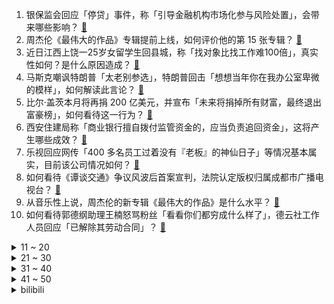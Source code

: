 1. 银保监会回应「停贷」事件，称「引导金融机构市场化参与风险处置」，会带来哪些影响？ [:link:](https://www.zhihu.com/question/543313326)
2. 周杰伦《最伟大的作品》专辑提前上线，如何评价他的第 15 张专辑？ [:link:](https://www.zhihu.com/question/543295312)
3. 近日江西上饶一25岁女留学生回县城，称「找对象比找工作难100倍」，真实性如何？是什么原因造成？ [:link:](https://www.zhihu.com/question/543094752)
4. 马斯克嘲讽特朗普「太老别参选」，特朗普回击「想想当年你在我办公室卑微的模样」，如何解读此言论？ [:link:](https://www.zhihu.com/question/543233921)
5. 比尔·盖茨本月将再捐 200 亿美元，并宣布「未来将捐掉所有财富，最终退出富豪榜」，如何看待这一行为？ [:link:](https://www.zhihu.com/question/543254552)
6. 西安住建局称「商业银行擅自拨付监管资金的，应当负责追回资金」，这将产生哪些成效？ [:link:](https://www.zhihu.com/question/543297668)
7. 乐视回应网传「400 多名员工过着没有『老板』的神仙日子」等情况基本属实，目前该公司情况如何？ [:link:](https://www.zhihu.com/question/542926494)
8. 如何看待《谭谈交通》争议风波后首案宣判，法院认定版权归属成都市广播电视台？ [:link:](https://www.zhihu.com/question/543281674)
9. 从音乐性上说，周杰伦的新专辑《最伟大的作品》是什么水平？ [:link:](https://www.zhihu.com/question/543314561)
10. 如何看待郭德纲助理王楠怒骂粉丝「看看你们都穷成什么样了」，德云社工作人员回应「已解除其劳动合同」？ [:link:](https://www.zhihu.com/question/543263691)
<details>
<summary>11 ~ 20</summary>

11. 福建一男孩运动后猛喝冰饮去世，如何从医学角度解读此现象？ [:link:](https://www.zhihu.com/question/542679542)
12. 网友对全国道德模范表白「麻烦转告她，我愿意娶她」陷入围攻，被反问「你配吗」，如何看待当下的议论？ [:link:](https://www.zhihu.com/question/543127075)
13. 如何看待河南村镇银行事件明起启动先行垫付，资金来源于查封、扣押、冻结新财富集团部分资产处置变现所得？ [:link:](https://www.zhihu.com/question/543321845)
14. 拜登首访中东，普京将访伊朗，释放了什么信号？这背后反映了两国的哪些意图？ [:link:](https://www.zhihu.com/question/543247122)
15. 网曝微信正在测试一次发送 99 张图片功能，如何评价这一功能？你还期望微信增加或优化哪些功能？ [:link:](https://www.zhihu.com/question/543245455)
16. 腾讯的网络游戏《欢乐斗地主》是精心设计的「骗局」么？ [:link:](https://www.zhihu.com/question/29340782)
17. 如果有一种类似蚊子的生物，只吸取脂肪不吸血，会存在吗，会成为家庭热宠吗？ [:link:](https://www.zhihu.com/question/543135929)
18. 北京商场上架千元一斤荔枝，销售员称单颗六十，卖空待补货，为什么荔枝会这么贵？你会购买千元一斤的荔枝吗？ [:link:](https://www.zhihu.com/question/543256014)
19. 如何看待国家卫健委公布 2021 年全国卫生总费用支出逾 75500 亿元？ [:link:](https://www.zhihu.com/question/543330972)
20. 如何看待苹果 2022 年教育优惠补差价可升级 AirPods Pro？ [:link:](https://www.zhihu.com/question/543212406)
</details>
<details>
<summary>21 ~ 30</summary>

21. 如何评价周杰伦新歌《红颜如霜》？ [:link:](https://www.zhihu.com/question/543316742)
22. 如何看待荣耀 CEO 赵明称「旗舰机设计要避免噱头」？你赞同他的观点吗？ [:link:](https://www.zhihu.com/question/543269487)
23. CPI「破 9 后」，美联储月底加息 100 个基点概率飙升至近 80% ，将带来哪些影响？ [:link:](https://www.zhihu.com/question/543204206)
24. 如何评价宫本武藏？ [:link:](https://www.zhihu.com/question/42865973)
25. 耶伦称已和中方讨论「俄油限价」可能性，美方此时放出这一信号意欲何为？还有哪些信息值得关注？ [:link:](https://www.zhihu.com/question/543242780)
26. 如何分析销售数据？ [:link:](https://www.zhihu.com/question/20134995)
27. 第 31 届中国电视金鹰奖发布会公布候选名单公布，《人世间》《山海情》等剧入围，你会给哪部作品投票？ [:link:](https://www.zhihu.com/question/542908652)
28. 怎么才能心无旁骛地学习？ [:link:](https://www.zhihu.com/question/324702775)
29. 女生穿什么款式的凉鞋最好看？ [:link:](https://www.zhihu.com/question/476913717)
30. 我的成绩不错，有机会让我去更好的高中，但是我怕有比我优秀的人太多了，所以我去还是不去？ [:link:](https://www.zhihu.com/question/543349577)
</details>
<details>
<summary>31 ~ 40</summary>

31. 中考选择中职还是普高? [:link:](https://www.zhihu.com/question/535914557)
32. 德国国务秘书称德国将停止从俄罗斯进口煤炭和石油，这将对俄罗斯带来哪些影响？ [:link:](https://www.zhihu.com/question/543189607)
33. 为什么水系魔法师不直接把敌人体内的水抽干完成击杀，而是要控制好几吨水去砸人? [:link:](https://www.zhihu.com/question/511160529)
34. Faker 剑姬无视野秒 W 挡豹女镖枪，在高手眼中这个操作属于什么水平？ [:link:](https://www.zhihu.com/question/543074084)
35. 《指环王》中最终毁灭魔戒的是咕噜，咕噜这个角色代表着什么意向？为什么一定是咕噜毁灭魔戒？ [:link:](https://www.zhihu.com/question/382912153)
36. 985本硕临床医学，转行去计算机可能吗? [:link:](https://www.zhihu.com/question/542308108)
37. 《原神》大概抵得上多少钱档次的买断制游戏? [:link:](https://www.zhihu.com/question/542889120)
38. 现在独生子女的父母应该提前把手里的养老钱给子女还是临终前给，就一个孩子，父母用留点过河钱吗？ [:link:](https://www.zhihu.com/question/542640229)
39. 《风云》里，雄霸如果没有收风云为徒，凭他自己难道就统一不了江湖吗？ [:link:](https://www.zhihu.com/question/531165188)
40. 沈阳一高中女生因「学校提供假考号」未能高考，多人反映「校长称有渠道进大学」，学校违规操作应负哪些责任？ [:link:](https://www.zhihu.com/question/543033853)
</details>
<details>
<summary>41 ~ 50</summary>

41. 上半年住户存款增加超 10 万亿元，平均每天约 571 亿存款涌向银行，为啥国人更爱存钱了？ [:link:](https://www.zhihu.com/question/543049899)
42. 为什么很多人在《三国杀》中选黄盖出场就把自己苦肉的剩一滴血？ [:link:](https://www.zhihu.com/question/488604417)
43. 微信最应该增加的功能是什么？ [:link:](https://www.zhihu.com/question/385755178)
44. 俄罗斯切断哈萨克斯坦经济命脉，这对中亚地缘政治将产生哪些影响？ [:link:](https://www.zhihu.com/question/542863282)
45. 如何评价周杰伦新歌《倒影》？ [:link:](https://www.zhihu.com/question/543198877)
46. iPhone 14 顶配图纸曝光，后置镜头突起比两枚硬币还厚，如何评价这一设计？ [:link:](https://www.zhihu.com/question/543285550)
47. 如何看待武汉洪山区检出 4 份甲鱼样本霍乱弧菌阳性？有哪些预防和应对措施？ [:link:](https://www.zhihu.com/question/543324069)
48. 7 月 14 日上海新增本土确诊病例 6 例，新增本土无症状感染者 39 例，目前当地疫情情况如何？ [:link:](https://www.zhihu.com/question/543380741)
49. 喜欢的男生主动给我共享了Steam游戏库，但是最近聊天又突然消失，怎么办？ [:link:](https://www.zhihu.com/question/542793398)
50. 读书真的有用吗，不读书难道就是不行吗？ [:link:](https://www.zhihu.com/question/543298208)
</details><details>
<summary>bilibili</summary>

1. 教你一个坏招 但起码有用 [:link:](//www.bilibili.com/video/BV1xN4y1u7Vf)
2. 这次不用绑架小猫，直接楼下捡了一个品种猫 [:link:](//www.bilibili.com/video/BV11V4y1n7xY)
3. 【 还在流浪 | 官方MV 】周杰伦 第二首主打 方文山以「流浪」为主题 写出充满复古电影的感伤 [:link:](//www.bilibili.com/video/BV1Da411n793)
4. 坤 坤 大 战 三 浦 [:link:](//www.bilibili.com/video/BV1p94y197jR)
5. 《原神》EP - 拨云见日之曦 [:link:](//www.bilibili.com/video/BV1GB4y1p7HC)
6. 把一整只鸡肉全拆光，只啃骨头也贼香！ [:link:](//www.bilibili.com/video/BV1at4y1b7V7)
7. 芜湖树先生 [:link:](//www.bilibili.com/video/BV11f4y1d7g6)
8. 当高考生帮英国高中生写数学 [:link:](//www.bilibili.com/video/BV1j94y197Ww)
9. 【原神配音】米哈游不会写的台词，我来写！ [:link:](//www.bilibili.com/video/BV1et4y1b7wq)
10. 答应你们的亲子鉴定来了 [:link:](//www.bilibili.com/video/BV14r4y1E7Ux)
<details>
<summary>11 ~ 20</summary>

11. 99%的学生不知道，打破信息差便超越了大部分人！请收藏好这些学生时代信息渠道 [:link:](//www.bilibili.com/video/BV1UU4y1q7NC)
12. 《原神》幕间PV-「原声大碟」 [:link:](//www.bilibili.com/video/BV1PW4y1S7zC)
13. 村民们该多思念她啊，才会驱车几个小时，就为了去看看扮演她的演员长得像不像她！ [:link:](//www.bilibili.com/video/BV1DZ4y1Y7vg)
14. 全新射击手游《暗区突围》今日上线，同名CG全球首发！ [:link:](//www.bilibili.com/video/BV1fY4y1j7cT)
15. 捡了只保护动物 [:link:](//www.bilibili.com/video/BV1394y1974U)
16. “穿山甲炖鸡汤？不，这次是挑战煮螺蛳粉！” [:link:](//www.bilibili.com/video/BV1Ye4y1R7eS)
17. 【特效向】最 离 大 谱 的 作 品 [:link:](//www.bilibili.com/video/BV1RU4y1q7F4)
18. 你知道为什么市面上购买不到军用压缩饼干吗？ [:link:](//www.bilibili.com/video/BV1L94y197m7)
19. 我 真 可 爱 [:link:](//www.bilibili.com/video/BV13W4y1S7Sx)
20. 【洛天依原创曲】光与影的对白【2022官方生贺曲】 [:link:](//www.bilibili.com/video/BV1dZ4y1Y7bt)
</details>
<details>
<summary>21 ~ 30</summary>

21. 我承认我很急！我急着去至冬开会！！ [:link:](//www.bilibili.com/video/BV1qf4y1d7NK)
22. 如何在1000米外蹭邻居家WiFi？ [:link:](//www.bilibili.com/video/BV1Pe4y1R7zK)
23. 泰国巨型皮皮虾好吃干净又卫生 [:link:](//www.bilibili.com/video/BV1fa411D7U6)
24. oops，劲儿使大了 [:link:](//www.bilibili.com/video/BV1ja411n7Fz)
25. 俄语配音版 幕间PV-「冬夜愚戏」A Winter Night's Lazz 原神 (РУССКАЯ ОЗВУЧКА СНЕЖНОЙ) [:link:](//www.bilibili.com/video/BV1nW4y1S7Ro)
26. 《空调刺客》 [:link:](//www.bilibili.com/video/BV1Tt4y1t7TY)
27. 【原神揭开】全网最清晰的万叶攻略，这个男人到底强在哪？ [:link:](//www.bilibili.com/video/BV1AG411s72g)
28. 《灰色轨迹》+《大地》-beyond [:link:](//www.bilibili.com/video/BV1HW4y1S7cz)
29. 说起来你可能不信，两条腿的残疾狗游泳都比我游的好！ [:link:](//www.bilibili.com/video/BV1QB4y1h7n3)
30. 我在地心深处，看到了永生难忘的一幕… [:link:](//www.bilibili.com/video/BV1jr4y1E7zw)
</details>
<details>
<summary>31 ~ 40</summary>

31. 韩 国 少 儿 动 画【阅片无数Ⅱ 51】 [:link:](//www.bilibili.com/video/BV1Et4y147vM)
32. 列车司机一个月撞死3人，竟拿到了10年的薪水补偿《事不过三》 [:link:](//www.bilibili.com/video/BV1gr4y1E75G)
33. 几百万网友，送我和奶奶上央视啦！ [:link:](//www.bilibili.com/video/BV1AY4y177dz)
34. 当我和我的闺蜜约饭时 [:link:](//www.bilibili.com/video/BV1bf4y1o7RJ)
35. 《第1829-1830个星星小人》爷爷的猫和狗 [:link:](//www.bilibili.com/video/BV1FB4y1v7vj)
36. 钟离与富人必有一战？博士“亵渎”前代草神？愚人众冬夜愚戏pv考据鉴赏（原神文化考据19） [:link:](//www.bilibili.com/video/BV1DV4y1n7T6)
37. 900年历史的小吃，竟然叫这个名字？太绝了吧！ [:link:](//www.bilibili.com/video/BV1MV4y1H7YH)
38. 关于我上班第一天就想辞职这件事 [:link:](//www.bilibili.com/video/BV1aa411n7Rm)
39. 【鉴定热门】男孩子的智力和父亲没有一点关系？蟑螂没了头还能活7天？ [:link:](//www.bilibili.com/video/BV1994y1X7Ya)
40. “把篮球和鸡联系起来想想”出自哪里？ [:link:](//www.bilibili.com/video/BV1xa411n73L)
</details>
<details>
<summary>41 ~ 50</summary>

41. 猫娘！但是快乐摇~ [:link:](//www.bilibili.com/video/BV1Me4y1R7Jg)
42. 至 冬 美 学 ~ [:link:](//www.bilibili.com/video/BV1DS4y1E7yZ)
43. 【原神】提瓦特篇·幕间PV-「众愚吃席」「冬夜愚戏」 [:link:](//www.bilibili.com/video/BV1mT411g7kN)
44. “我也不知道什么是爱，就是那段时间和你在一起都会偷偷的笑。” [:link:](//www.bilibili.com/video/BV1rB4y1h7N1)
45. 整蛊！假装在酒店里洗澡结果突然出现在女友面前…她一看猫眼人傻了！ [:link:](//www.bilibili.com/video/BV1RY4y177re)
46. 泰国美食：泰印首吃碰面干净卫生啊蕾玛巨型皮皮虾来上来上 [:link:](//www.bilibili.com/video/BV13S4y1J7Va)
47. 实现火龙果自由真的是太快乐了！ [:link:](//www.bilibili.com/video/BV1MG411s7Pq)
48. 距2023年春节还剩下194天啦，今天带来的作品是《三姑六婆计算器》让您从此在亲戚面前不再尴尬 [:link:](//www.bilibili.com/video/BV1Mt4y147oL)
49. PPT结尾你还只会用谢谢？电影片尾效果来了！ [:link:](//www.bilibili.com/video/BV1Ea411n7z5)
50. 在无尽的沙漠当中没有树木！该如何生存下去【我的世界】 P4 [:link:](//www.bilibili.com/video/BV1QB4y1h73b)
</details>
<details>
<summary>51 ~ 60</summary>

51. 宅 女 复 健 计 划 [:link:](//www.bilibili.com/video/BV1Xa411D7Q8)
52. 暑假悄悄搞定高考3500词, 然后惊艳所有人! (附讲义下载) [:link:](//www.bilibili.com/video/BV1DS4y1E7mu)
53. 我结婚啦 [:link:](//www.bilibili.com/video/BV13V4y1H7R4)
54. 【时代少年团】《小炸的暑假生活》08.天马行空的配字 [:link:](//www.bilibili.com/video/BV14N4y1u7Cc)
55. 猫：不准笑，好尴尬！ [:link:](//www.bilibili.com/video/BV1QZ4y1Y7Wr)
56. 90后男生自学特效，现代装备秒变国风人物，燃到央视点赞！ [:link:](//www.bilibili.com/video/BV17G411s7yv)
57. 山城小栗旬巡剪第三期！青岛站！！！ [:link:](//www.bilibili.com/video/BV1j94y197hQ)
58. 雨林故事，建议握紧手机后食用！ [:link:](//www.bilibili.com/video/BV1D34y1n7Bw)
59. 【荒野大镖客2】我的亚瑟比任何人都需救赎（第六期） [:link:](//www.bilibili.com/video/BV1aZ4y1Y7Tf)
60. 送完外卖后，他突然走进了派出所… [:link:](//www.bilibili.com/video/BV1F34y1H71t)
</details>
<details>
<summary>61 ~ 70</summary>

61. 最 伟 大 的 歌 姬 [:link:](//www.bilibili.com/video/BV1Xf4y1d7hA)
62. 【全程高能】《最伟大的郎朗上头》？！太离谱了！ [:link:](//www.bilibili.com/video/BV1CT411g7YH)
63. 我的猫丢了，流浪猫叼着我的手，带我成功找回我的猫 [:link:](//www.bilibili.com/video/BV1fS4y1E7Do)
64. 梦幻联动！王冰冰、朱广权为央视新闻粉丝破千万送祝福啦！ [:link:](//www.bilibili.com/video/BV1K34y1J7GF)
65. 炮 击 飞 机 ！【迫击炮快乐阴人流#8】 [:link:](//www.bilibili.com/video/BV1wr4y1E71e)
66. 《小陈总之b站十万奖牌开箱》 [:link:](//www.bilibili.com/video/BV1ES4y1J7UX)
67. 小方桌    厨子探店¥93 [:link:](//www.bilibili.com/video/BV15f4y1o7pT)
68. 有语文课代表知道正确答案吗？ [:link:](//www.bilibili.com/video/BV1aY4y1J7wk)
69. 太讽刺了！一部儿童动画，竟让老师家长颜面扫地！ [:link:](//www.bilibili.com/video/BV1ja411n7oj)
70. 英国公婆的中式烧烤初体验！婆婆疯狂爱上烤茄子 [:link:](//www.bilibili.com/video/BV1jB4y1p7N3)
</details>
<details>
<summary>71 ~ 80</summary>

71. 睡前锻炼5分钟，有效改善含胸驼背，1周见效 [:link:](//www.bilibili.com/video/BV1AW4y1S7Gg)
72. 【明日方舟】“绿野幻梦”DV-EX平民全关卡低配攻略（含突袭）！阵容平民+低练度+语音详解的愉悦攻略！《明日方舟》|魔法Zc目录 [:link:](//www.bilibili.com/video/BV1qa411n7Xh)
73. 假如我的拉链开了，你会怎么提醒我 [:link:](//www.bilibili.com/video/BV1ce4y1d7tH)
74. 关于procreate 你好奇的那几件事 [:link:](//www.bilibili.com/video/BV1xg411f7hi)
75. 【姜广涛X金弦】此间天下，与君共谋丨《心之月》花亦山全新推广曲 [:link:](//www.bilibili.com/video/BV1Ht4y147c3)
76. 每多一个人知道这个炸鸡粉，世上就少一家炸鸡店！ [:link:](//www.bilibili.com/video/BV1oB4y1e7xr)
77. 安 陵 容 重 生 之 勇 闯 娱 乐 圈 [:link:](//www.bilibili.com/video/BV1SB4y1e7BX)
78. 当所有空岛被放大化100倍!!一个铁矿等于几千个铁？ 我的世界 [:link:](//www.bilibili.com/video/BV1nr4y1E7AQ)
79. “一波操作征服你的三连” [:link:](//www.bilibili.com/video/BV1tN4y1u7vD)
80. 非遗织造技艺夏布制作过程，（全集） [:link:](//www.bilibili.com/video/BV1ja411n79q)
</details>
<details>
<summary>81 ~ 90</summary>

81. 原来动画里的枪法是真实存在的…… [:link:](//www.bilibili.com/video/BV1kf4y1d7b8)
82. 跟萧敬腾老师单挑，免费听演唱会的感觉真好！ [:link:](//www.bilibili.com/video/BV1ug411f7ns)
83. 搞笑科普：大妈五年不吃饭活蹦乱跳，小伙身怀绝技另有其因 [:link:](//www.bilibili.com/video/BV1tg411f7pz)
84. 《 内 蒙 古 美 食 大 试 吃 》 [:link:](//www.bilibili.com/video/BV16T411J7D2)
85. 【原神整活】警告：进来就会忘掉原版！ [:link:](//www.bilibili.com/video/BV1Ga411H7s9)
86. （爆汁鸡翅虾滑）一道厨房小白不能错过的美食！ [:link:](//www.bilibili.com/video/BV13Y4y1779K)
87. 【百代成史】华夏五千年，是历史也是现在丨《百战成诗》填翻 [:link:](//www.bilibili.com/video/BV16e4y1R7Gc)
88. ⚡领 导 讲 话⚡ [:link:](//www.bilibili.com/video/BV1La41197wZ)
89. 对不起了，椰子冻店…… [:link:](//www.bilibili.com/video/BV1EY4y1J7Tw)
90. 手机版也能完成fo操作？ [:link:](//www.bilibili.com/video/BV18r4y1E7C8)
</details>
<details>
<summary>91 ~ 100</summary>

91. 【4K60FPS】经典电影里的神级配乐！每首都无法超越！ [:link:](//www.bilibili.com/video/BV1FW4y1m7wu)
92. 这骂的也太难…但又好像没骂哎 [:link:](//www.bilibili.com/video/BV1xT411J7co)
93. 男生心动和女生心动的区别 [:link:](//www.bilibili.com/video/BV18W4y1S7Ur)
94. 边城 [:link:](//www.bilibili.com/video/BV1FB4y1v7ju)
95. 你们愚人众长那么好看干什么，我真的没钱啦 [:link:](//www.bilibili.com/video/BV1cN4y1u7Vs)
96. 强哥：我做错了什么？ [:link:](//www.bilibili.com/video/BV1mV4y1E7CT)
97. 手绘226张！哇酷哇酷 [:link:](//www.bilibili.com/video/BV18a411n7AY)
98. 【许嵩】X【天谕手游】盟友主题曲《天知道》 [:link:](//www.bilibili.com/video/BV1Wr4y1E7wR)
99. 环华骑行一年九个月啦，喀什休息七天组装新单车，明天出发踏上新的旅程 [:link:](//www.bilibili.com/video/BV1Hg411f7Rf)
100. 我爸的收藏，来自三十年前的骗局 [:link:](//www.bilibili.com/video/BV11B4y1e7Zp)
</details></details>